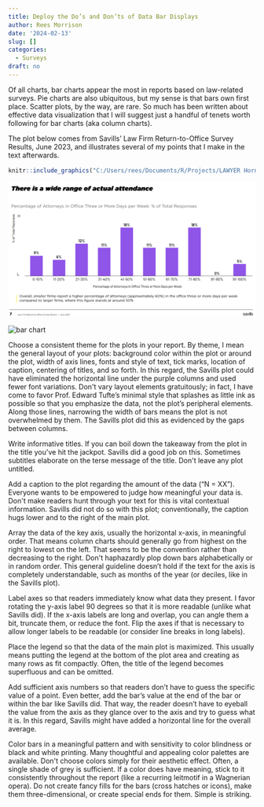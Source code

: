 ```yaml
---
title: Deploy the Do’s and Don’ts of Data Bar Displays
author: Rees Morrison
date: '2024-02-13'
slug: []
categories:
  - Surveys
draft: no
---
```


Of all charts, bar charts appear the most in reports based on law-related surveys.  Pie charts are also ubiquitous, but my sense is that bars own first place.  Scatter plots, by the way, are rare.  So much has been written about effective data visualization that I will suggest just a handful of tenets worth following for bar charts (aka column charts).  

The plot below comes from Savills’ Law Firm Return-to-Office Survey Results, June 2023, and illustrates several of my points that I make in the text afterwards.


```r
knitr::include_graphics("C:/Users/rees/Documents/R/Projects/LAWYER Hornbooks/5Surveys/SavSurvBlog/SurveyBlog/static/media/SavillsBarJune2023.png")
```

<img src="../../../static/media/SavillsBarJune2023.png" width="668" />


![bar chart](/media/SavillsBarJune2023.png)
<!-- "C:\Users\rees\Documents\R\Projects\LAWYER Hornbooks\5Surveys\SavSurvBlog\SurveyBlog\static\media\SavillsBarJune2023.png" -->

Choose a consistent theme for the plots in your report.  By theme, I mean the general layout of your plots: background color within the plot or around the plot, width of axis lines, fonts and style of text, tick marks, location of caption, centering of titles, and so forth.  In this regard, the Savills plot could have eliminated the horizontal line under the purple columns and used fewer font variations.  Don't vary layout elements gratuitously; in fact, I have come to favor Prof. Edward Tufte’s minimal style that splashes as little ink as possible so that you emphasize the data, not the plot’s peripheral elements.  Along those lines, narrowing the width of bars means the plot is not overwhelmed by them.  The Savills plot did this as evidenced by the gaps between columns.

Write informative titles. If you can boil down the takeaway from the plot in the title you've hit the jackpot. Savills did a good job on this.  Sometimes subtitles elaborate on the terse message of the title. Don't leave any plot untitled.

Add a caption to the plot regarding the amount of the data (“N = XX”). Everyone wants to be empowered to judge how meaningful your data is. Don't make readers hunt through your text for this is vital contextual information.  Savills did not do so with this plot; conventionally, the caption hugs lower and to the right of the main plot.

Array the data of the key axis, usually the horizontal x-axis, in meaningful order. That means column charts should generally go from highest on the right to lowest on the left.  That seems to be the convention rather than decreasing to the right.  Don't haphazardly plop down bars alphabetically or in random order.  This general guideline doesn’t hold if the text for the axis is completely understandable, such as months of the year (or deciles, like in the Savills plot).

Label axes so that readers immediately know what data they present.  I favor rotating the y-axis label 90 degrees so that it is more readable (unlike what Savills did).  If the x-axis labels are long and overlap, you can angle them a bit, truncate them, or reduce the font. Flip the axes if that is necessary to allow longer labels to be readable (or consider line breaks in long labels).  

Place the legend so that the data of the main plot is maximized. This usually means putting the legend at the bottom of the plot area and creating as many rows as fit compactly.  Often, the title of the legend becomes superfluous and can be omitted.

Add sufficient axis numbers so that readers don’t have to guess the specific value of a point.  Even better, add the bar’s value at the end of the bar or within the bar like Savills did.  That way, the reader doesn’t have to eyeball the value from the axis as they glance over to the axis and try to guess what it is.  In this regard, Savills might have added a horizontal line for the overall average.

Color bars in a meaningful pattern and with sensitivity to color blindness or black and white printing. Many thoughtful and appealing color palettes are available.  Don't choose colors simply for their aesthetic effect.  Often, a single shade of grey is sufficient.  If a color does have meaning, stick to it consistently throughout the report (like a recurring leitmotif in a Wagnerian opera). Do not create fancy fills for the bars (cross hatches or icons), make them three-dimensional, or create special ends for them.  Simple is striking.

<!-- End of post -->
